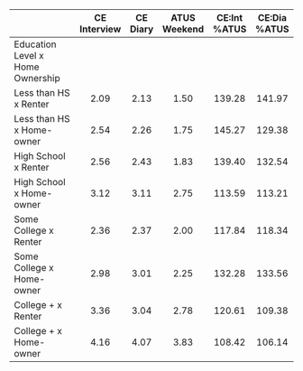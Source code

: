 
|                      | CE<br>Interview |  CE<br>Diary | ATUS<br>Weekend | CE:Int<br>%ATUS | CE:Dia<br>%ATUS |
| -------------------- | :----------: | :----------: | :----------: | :----------: | :----------: |
| Education Level x Home Ownership |              |              |              |              |              |
| Less than HS x Renter |         2.09 |         2.13 |         1.50 |       139.28 |       141.97 |
| Less than HS x Home-owner |         2.54 |         2.26 |         1.75 |       145.27 |       129.38 |
| High School x Renter |         2.56 |         2.43 |         1.83 |       139.40 |       132.54 |
| High School x Home-owner |         3.12 |         3.11 |         2.75 |       113.59 |       113.21 |
| Some College x Renter |         2.36 |         2.37 |         2.00 |       117.84 |       118.34 |
| Some College x Home-owner |         2.98 |         3.01 |         2.25 |       132.28 |       133.56 |
| College + x Renter   |         3.36 |         3.04 |         2.78 |       120.61 |       109.38 |
| College + x Home-owner |         4.16 |         4.07 |         3.83 |       108.42 |       106.14 |

